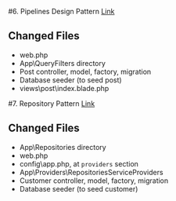 #6. Pipelines Design Pattern
[Link](https://www.youtube.com/watch?v=7XqEJO-wt7s&list=PLpzy7FIRqpGD5pN3-Y66YDtxJCYuGumFO&index=6)

## Changed Files
* web.php
* App\QueryFilters directory
* Post controller, model, factory, migration
* Database seeder (to seed post)
* views\post\index.blade.php

#7. Repository Pattern
[Link](https://www.youtube.com/watch?v=93ZhGkFIwbA&list=PLpzy7FIRqpGD5pN3-Y66YDtxJCYuGumFO&index=7)

## Changed Files
* App\Repositories directory
* web.php
* config\app.php, at `providers` section
* App\Providers\RepositoriesServiceProviders
* Customer controller, model, factory, migration
* Database seeder (to seed customer)
